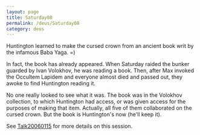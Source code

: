 ```yaml
---
layout: page
title: Saturday08
permalink: /deus/Saturday08
category: deus
---
```

Huntington learned to make the cursed crown from an ancient book writ by the infamous Baba Yaga. =)

In fact, the book has already appeared. When Saturday raided the bunker guarded by Ivan Volokhov, he was reading a book. Then, after Max invoked the Occultem Lapidem and everyone almost died and passed out, they awoke to find Huntington reading it.

No one really looked to see what it was. The book was in the Volokhov collection, to which Huntington had access, or was given access for the purposes of making that item. Actually, all five of them collaborated on the cursed crown. But the book is Huntington's now (he'll keep it).

See [Talk20060115](Talk20060115) for more details on this session.
